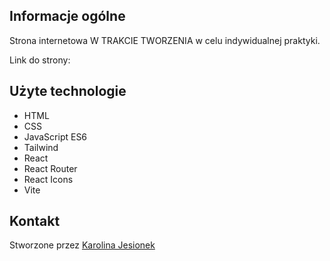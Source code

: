 ## Informacje ogólne
Strona internetowa W TRAKCIE TWORZENIA w celu indywidualnej praktyki.

Link do strony: 

## Użyte technologie
* HTML
* CSS
* JavaScript ES6
* Tailwind
* React
* React Router
* React Icons
* Vite

## Kontakt
Stworzone przez [Karolina Jesionek](mailto:karolina.anna.jesionek@gmail.com) 
